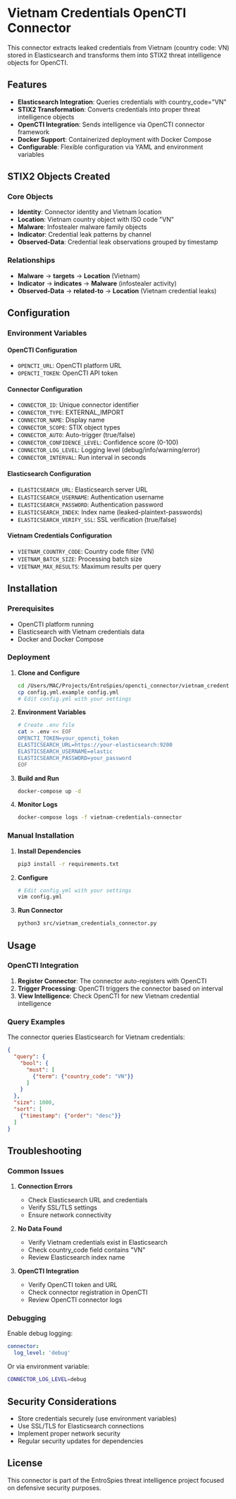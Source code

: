 # Vietnam Credentials OpenCTI Connector

This connector extracts leaked credentials from Vietnam (country code: VN) stored in Elasticsearch and transforms them into STIX2 threat intelligence objects for OpenCTI.

## Features

- **Elasticsearch Integration**: Queries credentials with country_code="VN"
- **STIX2 Transformation**: Converts credentials into proper threat intelligence objects
- **OpenCTI Integration**: Sends intelligence via OpenCTI connector framework
- **Docker Support**: Containerized deployment with Docker Compose
- **Configurable**: Flexible configuration via YAML and environment variables

## STIX2 Objects Created

### Core Objects
- **Identity**: Connector identity and Vietnam location
- **Location**: Vietnam country object with ISO code "VN"
- **Malware**: Infostealer malware family objects
- **Indicator**: Credential leak patterns by channel
- **Observed-Data**: Credential leak observations grouped by timestamp

### Relationships
- **Malware** → **targets** → **Location** (Vietnam)
- **Indicator** → **indicates** → **Malware** (infostealer activity)
- **Observed-Data** → **related-to** → **Location** (Vietnam credential leaks)

## Configuration

### Environment Variables

#### OpenCTI Configuration
- `OPENCTI_URL`: OpenCTI platform URL
- `OPENCTI_TOKEN`: OpenCTI API token

#### Connector Configuration
- `CONNECTOR_ID`: Unique connector identifier
- `CONNECTOR_TYPE`: EXTERNAL_IMPORT
- `CONNECTOR_NAME`: Display name
- `CONNECTOR_SCOPE`: STIX object types
- `CONNECTOR_AUTO`: Auto-trigger (true/false)
- `CONNECTOR_CONFIDENCE_LEVEL`: Confidence score (0-100)
- `CONNECTOR_LOG_LEVEL`: Logging level (debug/info/warning/error)
- `CONNECTOR_INTERVAL`: Run interval in seconds

#### Elasticsearch Configuration
- `ELASTICSEARCH_URL`: Elasticsearch server URL
- `ELASTICSEARCH_USERNAME`: Authentication username
- `ELASTICSEARCH_PASSWORD`: Authentication password
- `ELASTICSEARCH_INDEX`: Index name (leaked-plaintext-passwords)
- `ELASTICSEARCH_VERIFY_SSL`: SSL verification (true/false)

#### Vietnam Credentials Configuration
- `VIETNAM_COUNTRY_CODE`: Country code filter (VN)
- `VIETNAM_BATCH_SIZE`: Processing batch size
- `VIETNAM_MAX_RESULTS`: Maximum results per query

## Installation

### Prerequisites
- OpenCTI platform running
- Elasticsearch with Vietnam credentials data
- Docker and Docker Compose

### Deployment

1. **Clone and Configure**
   ```bash
   cd /Users/MAC/Projects/EntroSpies/opencti_connector/vietnam_credentials_connector
   cp config.yml.example config.yml
   # Edit config.yml with your settings
   ```

2. **Environment Variables**
   ```bash
   # Create .env file
   cat > .env << EOF
   OPENCTI_TOKEN=your_opencti_token
   ELASTICSEARCH_URL=https://your-elasticsearch:9200
   ELASTICSEARCH_USERNAME=elastic
   ELASTICSEARCH_PASSWORD=your_password
   EOF
   ```

3. **Build and Run**
   ```bash
   docker-compose up -d
   ```

4. **Monitor Logs**
   ```bash
   docker-compose logs -f vietnam-credentials-connector
   ```

### Manual Installation

1. **Install Dependencies**
   ```bash
   pip3 install -r requirements.txt
   ```

2. **Configure**
   ```bash
   # Edit config.yml with your settings
   vim config.yml
   ```

3. **Run Connector**
   ```bash
   python3 src/vietnam_credentials_connector.py
   ```

## Usage

### OpenCTI Integration

1. **Register Connector**: The connector auto-registers with OpenCTI
2. **Trigger Processing**: OpenCTI triggers the connector based on interval
3. **View Intelligence**: Check OpenCTI for new Vietnam credential intelligence

### Query Examples

The connector queries Elasticsearch for Vietnam credentials:

```json
{
  "query": {
    "bool": {
      "must": [
        {"term": {"country_code": "VN"}}
      ]
    }
  },
  "size": 1000,
  "sort": [
    {"timestamp": {"order": "desc"}}
  ]
}
```

## Troubleshooting

### Common Issues

1. **Connection Errors**
   - Check Elasticsearch URL and credentials
   - Verify SSL/TLS settings
   - Ensure network connectivity

2. **No Data Found**
   - Verify Vietnam credentials exist in Elasticsearch
   - Check country_code field contains "VN"
   - Review Elasticsearch index name

3. **OpenCTI Integration**
   - Verify OpenCTI token and URL
   - Check connector registration in OpenCTI
   - Review OpenCTI connector logs

### Debugging

Enable debug logging:
```yaml
connector:
  log_level: 'debug'
```

Or via environment variable:
```bash
CONNECTOR_LOG_LEVEL=debug
```

## Security Considerations

- Store credentials securely (use environment variables)
- Use SSL/TLS for Elasticsearch connections
- Implement proper network security
- Regular security updates for dependencies

## License

This connector is part of the EntroSpies threat intelligence project focused on defensive security purposes.